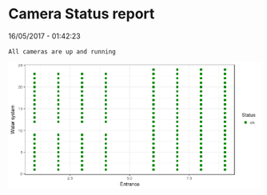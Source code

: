 Camera Status report
================
16/05/2017 - 01:42:23

    All cameras are up and running

![](camreport_files/figure-markdown_github/unnamed-chunk-2-1.png)
